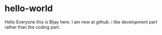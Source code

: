 # hello-world
Hello Everyone
this is Bijay here. I am new at github. i like development part rather than the coding part.
